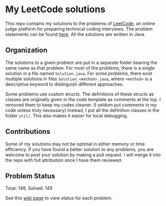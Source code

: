 My LeetCode solutions
=========

This repo contains my solutions to the problems of [LeetCode](http://oj.leetcode.com/), an online judge platform for preparing technical coding interviews.
The problem statements can be found [here](http://oj.leetcode.com/problems/).
All the solutions are written in Java.

Organization
------------

The solutions to a given problem are put in a separate folder bearing the same name as that problem.
For most of the problems, there is a single solution in a file named `Solution.java`.
For some problems, there exist multiple solutions in files `Solution_<method>.java`, where `<method>` is a descriptive keyword to distinguish different approaches.

Some problems use custom structs.
The definitions of these structs as classes are originally given in the code template as comments at the top.
I removed them to keep my codes cleaner.
(I seldom put comments in my code unless truly necessary)
Instead, I put all the definition classes in the folder `util/`.
This also makes it easier for local debugging.

Contributions
----------------

Some of my solutions may not be optimal in either memory or time efficiency.
If you have found a better solution to any problems, you are welcome to post your solution by making a pull request.
I will merge it into the repo with full attribution once I have them reviewed.

Problem Status
--------------

Total: 149, Solved: 149

See this [wiki page](../../wiki/Problem-Status) to view status for each problem.
